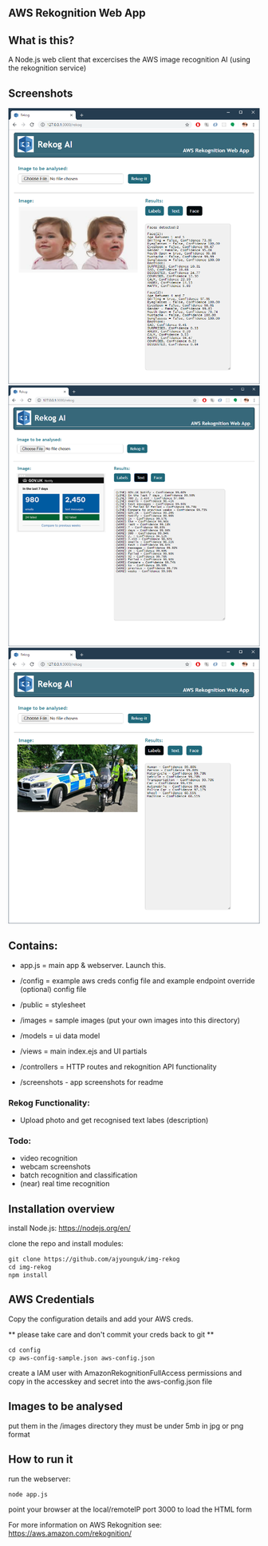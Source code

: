 ## AWS Rekognition Web App 

## What is this?
A Node.js web client that excercises the AWS image recognition AI (using the rekognition service)

## Screenshots
![Alt text](/screenshots/rekog1.png?raw=true)
![Alt text](/screenshots/rekog5.png?raw=true)
![Alt text](/screenshots/rekog4.png?raw=true)


## Contains:
- app.js = main app & webserver. Launch this.

- /config = example aws creds config file and example endpoint override (optional) config file
- /public = stylesheet
- /images = sample images (put your own images into this directory)
- /models = ui data model
- /views = main index.ejs and UI partials 
- /controllers = HTTP routes and rekognition API functionality 
- /screenshots - app screenshots for readme


### Rekog Functionality:
- Upload photo and get recognised text labes (description)


### Todo:
- video recognition
- webcam screenshots
- batch recognition and classification
- (near) real time recognition 

## Installation overview
install Node.js: https://nodejs.org/en/

clone the repo and install modules:

```
git clone https://github.com/ajyounguk/img-rekog
cd img-rekog
npm install
```

## AWS Credentials
Copy the configuration details and add your AWS creds.

** please take care and don't commit your creds back to git **
```
cd config
cp aws-config-sample.json aws-config.json
```
create a IAM user with AmazonRekognitionFullAccess permissions and copy in the accesskey and secret into the aws-config.json file

## Images to be analysed
put them in the /images directory
they must be under 5mb in jpg or png format



## How to run it
run the webserver:

```
node app.js
```

point your browser at the local/remoteIP port 3000 to load the HTML form

For more information on AWS Rekognition see:
https://aws.amazon.com/rekognition/
